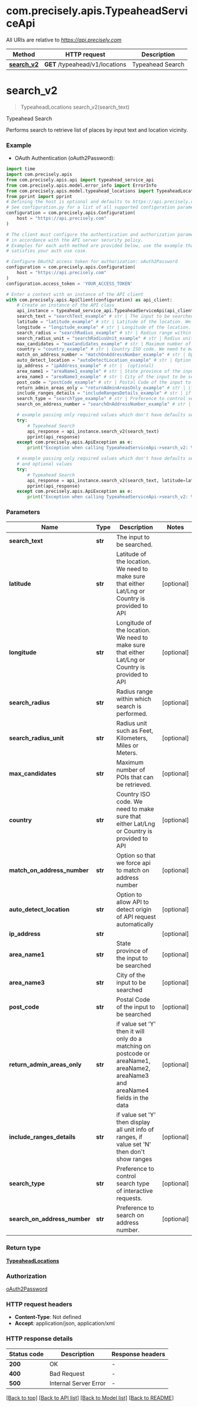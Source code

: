# com.precisely.apis.TypeaheadServiceApi

All URIs are relative to *https://api.precisely.com*

Method | HTTP request | Description
------------- | ------------- | -------------
[**search_v2**](TypeaheadServiceApi.md#search_v2) | **GET** /typeahead/v1/locations | Typeahead Search


# **search_v2**
> TypeaheadLocations search_v2(search_text)

Typeahead Search

Performs search to retrieve list of places by input text and location vicinity.

### Example

* OAuth Authentication (oAuth2Password):

```python
import time
import com.precisely.apis
from com.precisely.apis.api import typeahead_service_api
from com.precisely.apis.model.error_info import ErrorInfo
from com.precisely.apis.model.typeahead_locations import TypeaheadLocations
from pprint import pprint
# Defining the host is optional and defaults to https://api.precisely.com
# See configuration.py for a list of all supported configuration parameters.
configuration = com.precisely.apis.Configuration(
    host = "https://api.precisely.com"
)

# The client must configure the authentication and authorization parameters
# in accordance with the API server security policy.
# Examples for each auth method are provided below, use the example that
# satisfies your auth use case.

# Configure OAuth2 access token for authorization: oAuth2Password
configuration = com.precisely.apis.Configuration(
    host = "https://api.precisely.com"
)
configuration.access_token = 'YOUR_ACCESS_TOKEN'

# Enter a context with an instance of the API client
with com.precisely.apis.ApiClient(configuration) as api_client:
    # Create an instance of the API class
    api_instance = typeahead_service_api.TypeaheadServiceApi(api_client)
    search_text = "searchText_example" # str | The input to be searched.
    latitude = "latitude_example" # str | Latitude of the location. We need to make sure that either Lat/Lng or Country is provided to API (optional)
    longitude = "longitude_example" # str | Longitude of the location. We need to make sure that either Lat/Lng or Country is provided to API (optional)
    search_radius = "searchRadius_example" # str | Radius range within which search is performed. (optional)
    search_radius_unit = "searchRadiusUnit_example" # str | Radius unit such as Feet, Kilometers, Miles or Meters. (optional)
    max_candidates = "maxCandidates_example" # str | Maximum number of POIs that can be retrieved. (optional)
    country = "country_example" # str | Country ISO code. We need to make sure that either Lat/Lng or Country is provided to API (optional)
    match_on_address_number = "matchOnAddressNumber_example" # str | Option so that we force api to match on address number (optional)
    auto_detect_location = "autoDetectLocation_example" # str | Option to allow API to detect origin of API request automatically (optional)
    ip_address = "ipAddress_example" # str |  (optional)
    area_name1 = "areaName1_example" # str | State province of the input to be searched (optional)
    area_name3 = "areaName3_example" # str | City of the input to be searched (optional)
    post_code = "postCode_example" # str | Postal Code of the input to be searched (optional)
    return_admin_areas_only = "returnAdminAreasOnly_example" # str | if value set 'Y' then it will only do a matching on postcode or areaName1, areaName2, areaName3 and areaName4 fields in the data (optional)
    include_ranges_details = "includeRangesDetails_example" # str | if value set 'Y' then display all unit info of ranges, if value set 'N' then don't show ranges (optional)
    search_type = "searchType_example" # str | Preference to control search type of interactive requests. (optional)
    search_on_address_number = "searchOnAddressNumber_example" # str | Preference to search on address number. (optional)

    # example passing only required values which don't have defaults set
    try:
        # Typeahead Search
        api_response = api_instance.search_v2(search_text)
        pprint(api_response)
    except com.precisely.apis.ApiException as e:
        print("Exception when calling TypeaheadServiceApi->search_v2: %s\n" % e)

    # example passing only required values which don't have defaults set
    # and optional values
    try:
        # Typeahead Search
        api_response = api_instance.search_v2(search_text, latitude=latitude, longitude=longitude, search_radius=search_radius, search_radius_unit=search_radius_unit, max_candidates=max_candidates, country=country, match_on_address_number=match_on_address_number, auto_detect_location=auto_detect_location, ip_address=ip_address, area_name1=area_name1, area_name3=area_name3, post_code=post_code, return_admin_areas_only=return_admin_areas_only, include_ranges_details=include_ranges_details, search_type=search_type, search_on_address_number=search_on_address_number)
        pprint(api_response)
    except com.precisely.apis.ApiException as e:
        print("Exception when calling TypeaheadServiceApi->search_v2: %s\n" % e)
```


### Parameters

Name | Type | Description  | Notes
------------- | ------------- | ------------- | -------------
 **search_text** | **str**| The input to be searched. |
 **latitude** | **str**| Latitude of the location. We need to make sure that either Lat/Lng or Country is provided to API | [optional]
 **longitude** | **str**| Longitude of the location. We need to make sure that either Lat/Lng or Country is provided to API | [optional]
 **search_radius** | **str**| Radius range within which search is performed. | [optional]
 **search_radius_unit** | **str**| Radius unit such as Feet, Kilometers, Miles or Meters. | [optional]
 **max_candidates** | **str**| Maximum number of POIs that can be retrieved. | [optional]
 **country** | **str**| Country ISO code. We need to make sure that either Lat/Lng or Country is provided to API | [optional]
 **match_on_address_number** | **str**| Option so that we force api to match on address number | [optional]
 **auto_detect_location** | **str**| Option to allow API to detect origin of API request automatically | [optional]
 **ip_address** | **str**|  | [optional]
 **area_name1** | **str**| State province of the input to be searched | [optional]
 **area_name3** | **str**| City of the input to be searched | [optional]
 **post_code** | **str**| Postal Code of the input to be searched | [optional]
 **return_admin_areas_only** | **str**| if value set &#39;Y&#39; then it will only do a matching on postcode or areaName1, areaName2, areaName3 and areaName4 fields in the data | [optional]
 **include_ranges_details** | **str**| if value set &#39;Y&#39; then display all unit info of ranges, if value set &#39;N&#39; then don&#39;t show ranges | [optional]
 **search_type** | **str**| Preference to control search type of interactive requests. | [optional]
 **search_on_address_number** | **str**| Preference to search on address number. | [optional]

### Return type

[**TypeaheadLocations**](TypeaheadLocations.md)

### Authorization

[oAuth2Password](../README.md#oAuth2Password)

### HTTP request headers

 - **Content-Type**: Not defined
 - **Accept**: application/json, application/xml


### HTTP response details

| Status code | Description | Response headers |
|-------------|-------------|------------------|
**200** | OK |  -  |
**400** | Bad Request |  -  |
**500** | Internal Server Error |  -  |

[[Back to top]](#) [[Back to API list]](../README.md#documentation-for-api-endpoints) [[Back to Model list]](../README.md#documentation-for-models) [[Back to README]](../README.md)

